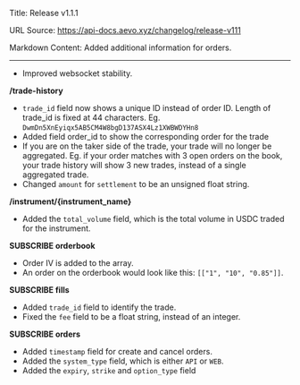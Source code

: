 Title: Release v1.1.1

URL Source: https://api-docs.aevo.xyz/changelog/release-v111

Markdown Content:
Added additional information for orders.

* * *

*   Improved websocket stability.

**/trade-history**

*   `trade_id` field now shows a unique ID instead of order ID. Length of trade\_id is fixed at 44 characters. Eg. `DwmDn5XnEyiqx5AB5CM4W8bgD137ASX4Lz1XWBWDYHn8`
*   Added field order\_id to show the corresponding order for the trade
*   If you are on the taker side of the trade, your trade will no longer be aggregated. Eg. if your order matches with 3 open orders on the book, your trade history will show 3 new trades, instead of a single aggregated trade.
*   Changed `amount` for `settlement` to be an unsigned float string.

**/instrument/{instrument\_name}**

*   Added the `total_volume` field, which is the total volume in USDC traded for the instrument.

**SUBSCRIBE orderbook**

*   Order IV is added to the array.
*   An order on the orderbook would look like this: `[["1", "10", "0.85"]]`.

**SUBSCRIBE fills**

*   Added `trade_id` field to identify the trade.
*   Fixed the `fee` field to be a float string, instead of an integer.

**SUBSCRIBE orders**

*   Added `timestamp` field for create and cancel orders.
*   Added the `system_type` field, which is either `API` or `WEB`.
*   Added the `expiry`, `strike` and `option_type` field
